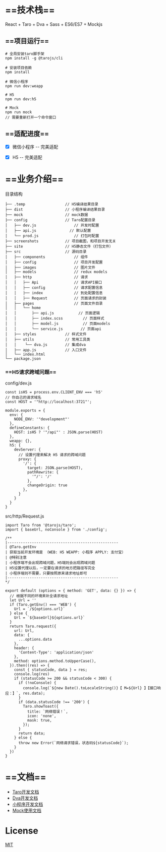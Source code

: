 # ==技术栈==

React + Taro + Dva + Sass + ES6/ES7 + Mockjs

## ==项目运行==

```
# 全局安装taro脚手架
npm install -g @tarojs/cli

# 安装项目依赖
npm install

# 微信小程序
npm run dev:weapp

# H5
npm run dev:h5

# Mock
npm run mock
// 需要重新打开一个命令窗口

```

## ==适配进度==

- [x] 微信小程序 -- 完美适配
- [x] H5 -- 完美适配


# ==业务介绍==

目录结构

    ├── .temp                  // H5编译结果目录
    ├── dist                   // 小程序编译结果目录
    ├── mock                   // mock数据
    ├── config                 // Taro配置目录
    │   ├── dev.js                 // 开发时配置
    │   ├── api.js               // 默认配置
    │   └── prod.js                // 打包时配置
    ├── screenshots            // 项目截图，和项目开发无关
    ├── site                   // H5静态文件（打包文件）
    ├── src                    // 源码目录
    │   ├── components             // 组件
    │   ├── config                 // 项目开发配置
    │   ├── images                 // 图片文件
    │   ├── models                 // redux models
    │   ├── http                   // 请求
    │   │   ├── Api                // 请求API接口
    │   │   ├── config             // 请求配置信息
    │   │   ├── index              // 到处配置信息
    │   │   ├── Request            // 页面请求的封装
    │   ├── pages                  // 页面文件目录
    │   │   └── home
    │   │       ├── api.js           // 页面逻辑
    │   │       ├── index.scss         // 页面样式
    │   │       ├── model.js           // 页面models
    │   │       └── service.js        // 页面api
    │   ├── styles             // 样式文件
    │   ├── utils              // 常用工具类
    │   │    └── dva.js        // 集成dva 
    │   ├── app.js             // 入口文件
    │   └── index.html
    └── package.json

### ==H5请求跨域问题==

config/dev.js
```
const isH5 = process.env.CLIENT_ENV === 'h5'
// 你自己的请求域名
const HOST = '"http://localhost:3721"'; 

module.exports = {
  env: {
    NODE_ENV: '"development"'
  },
  defineConstants: {
    HOST: isH5 ? '"/api"' : JSON.parse(HOST)
  },
  weapp: {},
  h5: {
    devServer: {
      // 设置代理来解决 H5 请求的跨域问题
      proxy: {
        '/': {
          target: JSON.parse(HOST),
          pathRewrite: {
            '^/': '/'
          },
          changeOrigin: true
        },
      }
    }
  }
}
```
src/http/Request.js

```
import Taro from '@tarojs/taro';
import { baseUrl, noConsole } from './config';

/**
|--------------------------------------------------
| @Taro.getEnv
| 获取当前开发环境是 （WEB: H5 WEAPP: 小程序 APPLY: 支付宝）
| @特别注意
| 小程序端不会出现跨域问题，H5端则会出现跨域问题
| H5设置代理以后，一定要在请求的地方把路径写完全
| 小程序端则不需要，只要按照原来请求地址即可
|--------------------------------------------------
*/

export default (options = { method: 'GET', data: {} }) => {
  // 根据不同的环境来补全请求地址
  let Url = ''
  if (Taro.getEnv() === 'WEB') {
    Url = `/${options.url}`
  } else {
    Url = `${baseUrl}${options.url}`
  }
  return Taro.request({
    url: Url,
    data: {
      ...options.data
    },
    header: {
      'Content-Type': 'application/json'
    },
    method: options.method.toUpperCase(),
  }).then((res) => {
    const { statusCode, data } = res;
    console.log(res)
    if (statusCode >= 200 && statusCode < 300) {
      if (!noConsole) {
        console.log(`${new Date().toLocaleString()}【 M=${Url} 】【接口响应：】`, res.data);
      }
      if (data.statusCode !== '200') {
        Taro.showToast({
          title: `网络错误！`,
          icon: 'none',
          mask: true,
        });
      }
      return data;
    } else {
      throw new Error(`网络请求错误，状态码${statusCode}`);
    }
  })
}

```


# ==文档==


- [Taro开发文档](https://nervjs.github.io/taro/docs/README.html)
- [Dva开发文档](https://dvajs.com/)
- [小程序开发文档](https://mp.weixin.qq.com/debug/wxadoc/dev/)
- [Mock使用文档](https://github.com/nuysoft/Mock/wiki/Getting-Started)



# License

[MIT](LICENSE)
